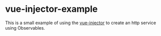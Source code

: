 # vue-injector-example
This is a small example of using the [vue-injector](https://github.com/Scandltd/vue-injector) to create an http service using Observables.
